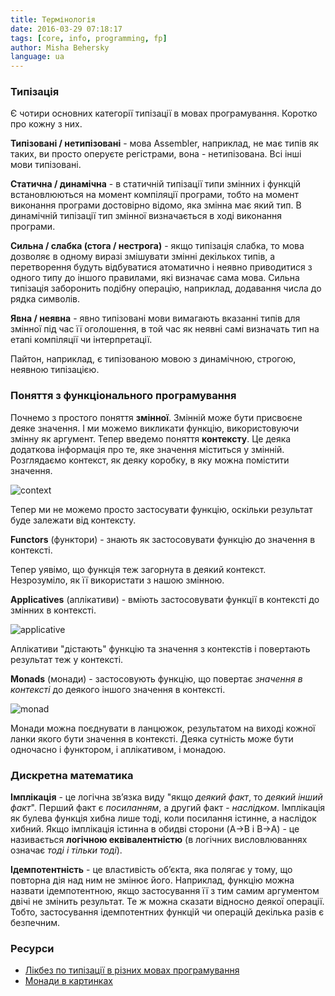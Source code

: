 ```yaml
---
title: Термінологія
date: 2016-03-29 07:18:17
tags: [core, info, programming, fp]
author: Misha Behersky
language: ua
---
```


### Типізація

Є чотири основних категорії типізації в мовах програмування. Коротко про кожну з них.

**Типізовані / нетипізовані** - мова Assembler, наприклад, не має типів як таких, ви просто оперуєте регістрами, вона - нетипізована. Всі інші мови типізовані.

**Статична / динамічна** - в статичній типізації типи змінних і функцій встановлюються на момент компіляції програми, тобто на момент виконання програми достовірно відомо, яка змінна має який тип. В динамічній типізації тип змінної визначається в ході виконання програми.

**Сильна / слабка (стога / нестрога)** - якщо типізація слабка, то мова дозволяє в одному виразі змішувати змінні декількох типів, а перетворення будуть відбуватися атоматично і неявно приводитися з одного типу до іншого правилами, які визначає сама мова. Сильна типізація заборонить подібну операцію, наприклад, додавання числа до рядка символів.

**Явна / неявна** - явно типізовані мови вимагають вказанні типів для змінної під час її оголошення, в той час як неявні самі визначать тип на етапі компіляції чи інтерпретації.

Пайтон, наприклад, є типізованою мовою з динамічною, строгою, неявною типізацією.

### Поняття з функціонального програмування

Почнемо з простого поняття **змінної**. Змінній може бути присвоєне деяке значення. І ми можемо викликати функцію, використовуючи змінну як аргумент. Тепер введемо поняття **контексту**. Це деяка додаткова інформація про те, яке значення міститься у змінній. Розглядаємо контекст, як деяку коробку, в яку можна помістити значення.

![context](/old/article/049ff56e150e3380a8d50ba744559012.png)

Тепер ми не можемо просто застосувати функцію, оскільки результат буде залежати від контексту.

**Functors** (функтори) - знають як застосовувати функцію до значення в контексті.

Тепер уявімо, що функція теж загорнута в деякий контекст. Незрозуміло, як її використати з нашою змінною.

**Applicatives** (аплікативи) - вміють застосовувати функції в контексті до змінних в контексті.

![applicative](/old/article/6eb4c6dc994e37f2af0a0ef433f6bcb0.png)

Аплікативи "дістають" функцію та значення з контекстів і повертають результат теж у контексті.

**Monads** (монади) - застосовують функцію, що повертає _значення в контексті_ до деякого іншого значення в контексті.

![monad](/old/article/14e16a451ac2382ab77a79949fe423a1.png)

Монади можна поєднувати в ланцюжок, результатом на виході кожної ланки якого бути значення в контексті. Деяка сутність може бути одночасно і функтором, і аплікативом, і монадою.

### Дискретна математика

**Імплікація** - це логічна звʼязка виду "якщо _деякий факт_, то _деякий інший факт_". Перший факт є _посиланням_, а другий факт - _наслідком_. Імплікація як булева функція хибна лише тоді, коли посилання істинне, а наслідок хибний. Якщо імплікація істинна в обидві сторони (A→B і B→A) - це називається **логічною еквівалентністю** (в логічних висловлюваннях означає _тоді і тільки тоді_).

**Ідемпотентність** - це властивість обʼєкта, яка полягає у тому, що повторна дія над ним не змінює його. Наприклад, функцію можна назвати ідемпотентною, якщо застосування її з тим самим аргументом двічі не змінить результат. Те ж можна сказати відносно деякої операції. Тобто, застосування ідемпотентних функцій чи операцій декілька разів є безпечним.

### Ресурси

* [Лікбез по типізації в різних мовах програмування](https://habrahabr.ru/post/161205/)
* [Монади в картинках](https://github.com/dbrattli/OSlash/wiki/Functors,-Applicatives,-And-Monads-In-Pictures)
